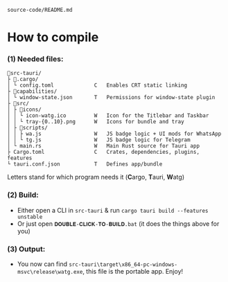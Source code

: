 `source-code/README.md`

# How to compile

### (1) Needed files:

```
📁src-tauri/                  
├ 📁.cargo/                
│ └ config.toml             C   Enables CRT static linking
├ 📁capabilities/
│ └ window-state.json       T   Permissions for window-state plugin
├ 📁src/                     
│ ├ 📁icons/                
│ │ └ icon-watg.ico         W   Icon for the Titlebar and Taskbar
│ │ └ tray-{0..10}.png      W   Icons for bundle and tray
│ ├ 📁scripts/              
│ │ ├ wa.js                 W   JS badge logic + UI mods for WhatsApp
│ │ └ tg.js                 W   JS badge logic for Telegram
│ └ main.rs                 W   Main Rust source for Tauri app
├ Cargo.toml                C   Crates, dependencies, plugins, features
└ tauri.conf.json           T   Defines app/bundle
```

Letters stand for which program needs it (**C**argo, **T**auri, **W**atg)

### (2) Build:

- Either open a CLI in `src-tauri` & run `cargo tauri build --features unstable`
- Or just open `𝐃𝐎𝐔𝐁𝐋𝐄-𝐂𝐋𝐈𝐂𝐊-𝐓𝐎-𝐁𝐔𝐈𝐋𝐃.bat` (it does the things above for you)

### (3) Output:

- You now can find `src-tauri\target\x86_64-pc-windows-msvc\release\watg.exe`, this file is the portable app. Enjoy!
